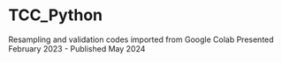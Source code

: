 # TCC_Python
Resampling and validation codes imported from Google Colab
Presented February 2023 - Published May 2024
